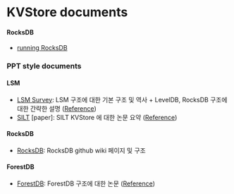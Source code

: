 # KVStore documents

#### RocksDB
- [running RocksDB](https://github.com/Csoyee/documents/blob/master/KVStore/Run_RocksDB_YCSB.md)


### PPT style documents 
#### LSM 
- [LSM Survey](https://docs.google.com/presentation/d/1ELKk5KPP_b2ppGZn2KrX8hmFiF_kFOb3FUBWLWuXQ9I/edit?usp=sharing): LSM 구조에 대한 기본 구조 및 역사 + LevelDB, RocksDB 구조에 대한 간략한 설명 ([Reference](https://arxiv.org/abs/1812.07527))
- [SILT](https://docs.google.com/presentation/d/1JCp98ZCEXGjpiA0B9pKpu4_A6gjhbFZEHXebLP_S4bg/edit?usp=sharing) [paper]: SILT KVStore 에 대한 논문 요약 ([Reference](https://dl.acm.org/citation.cfm?id=2043558))

#### RocksDB
- [RocksDB](https://docs.google.com/presentation/d/1RD-Ap7cuAMkNbGqSbEJ6Snswhd3HPnHPpNLEaOoiDro/edit?usp=drive_web&ouid=102662351957596312947): RocksDB github wiki 페이지  및 구조

#### ForestDB
- [ForestDB](https://docs.google.com/presentation/d/12tb7HHj4duaLRm1SxIqfsaTkZWcTNfS-UZBqL4NTVZg/edit?usp=sharing): ForestDB 구조에 대한 논문 ([Reference](https://ieeexplore.ieee.org/document/7110563))
